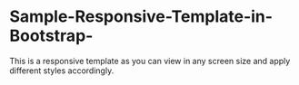 # Sample-Responsive-Template-in-Bootstrap-
This is a responsive template as you can view in any screen size and apply different styles accordingly.
